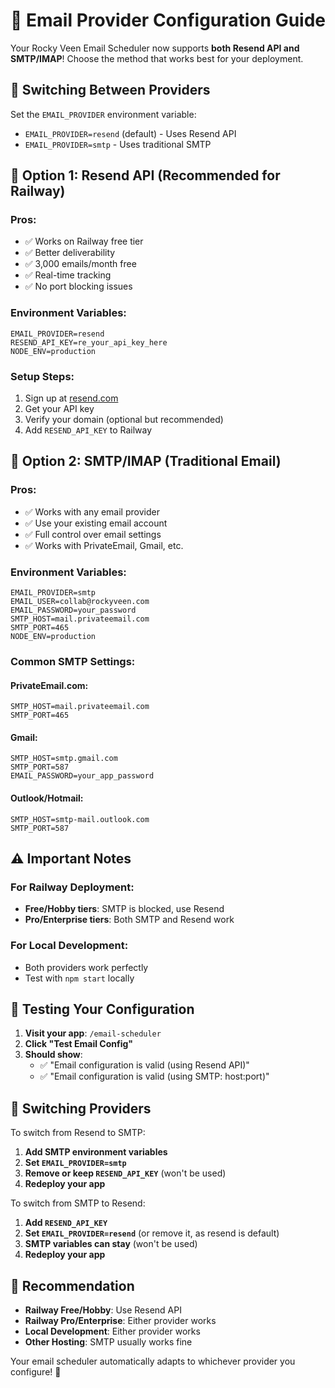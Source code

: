 # 📧 Email Provider Configuration Guide

Your Rocky Veen Email Scheduler now supports **both Resend API and SMTP/IMAP**! Choose the method that works best for your deployment.

## 🔄 **Switching Between Providers**

Set the `EMAIL_PROVIDER` environment variable:
- `EMAIL_PROVIDER=resend` (default) - Uses Resend API
- `EMAIL_PROVIDER=smtp` - Uses traditional SMTP

## 🚀 **Option 1: Resend API (Recommended for Railway)**

### **Pros:**
- ✅ Works on Railway free tier
- ✅ Better deliverability
- ✅ 3,000 emails/month free
- ✅ Real-time tracking
- ✅ No port blocking issues

### **Environment Variables:**
```env
EMAIL_PROVIDER=resend
RESEND_API_KEY=re_your_api_key_here
NODE_ENV=production
```

### **Setup Steps:**
1. Sign up at [resend.com](https://resend.com)
2. Get your API key
3. Verify your domain (optional but recommended)
4. Add `RESEND_API_KEY` to Railway

## 📧 **Option 2: SMTP/IMAP (Traditional Email)**

### **Pros:**
- ✅ Works with any email provider
- ✅ Use your existing email account
- ✅ Full control over email settings
- ✅ Works with PrivateEmail, Gmail, etc.

### **Environment Variables:**
```env
EMAIL_PROVIDER=smtp
EMAIL_USER=collab@rockyveen.com
EMAIL_PASSWORD=your_password
SMTP_HOST=mail.privateemail.com
SMTP_PORT=465
NODE_ENV=production
```

### **Common SMTP Settings:**

#### **PrivateEmail.com:**
```env
SMTP_HOST=mail.privateemail.com
SMTP_PORT=465
```

#### **Gmail:**
```env
SMTP_HOST=smtp.gmail.com
SMTP_PORT=587
EMAIL_PASSWORD=your_app_password
```

#### **Outlook/Hotmail:**
```env
SMTP_HOST=smtp-mail.outlook.com
SMTP_PORT=587
```

## ⚠️ **Important Notes**

### **For Railway Deployment:**
- **Free/Hobby tiers**: SMTP is blocked, use Resend
- **Pro/Enterprise tiers**: Both SMTP and Resend work

### **For Local Development:**
- Both providers work perfectly
- Test with `npm start` locally

## 🧪 **Testing Your Configuration**

1. **Visit your app**: `/email-scheduler`
2. **Click "Test Email Config"**
3. **Should show**: 
   - ✅ "Email configuration is valid (using Resend API)"
   - ✅ "Email configuration is valid (using SMTP: host:port)"

## 🔄 **Switching Providers**

To switch from Resend to SMTP:
1. **Add SMTP environment variables**
2. **Set `EMAIL_PROVIDER=smtp`**
3. **Remove or keep `RESEND_API_KEY`** (won't be used)
4. **Redeploy your app**

To switch from SMTP to Resend:
1. **Add `RESEND_API_KEY`**
2. **Set `EMAIL_PROVIDER=resend`** (or remove it, as resend is default)
3. **SMTP variables can stay** (won't be used)
4. **Redeploy your app**

## 🎯 **Recommendation**

- **Railway Free/Hobby**: Use Resend API
- **Railway Pro/Enterprise**: Either provider works
- **Local Development**: Either provider works
- **Other Hosting**: SMTP usually works fine

Your email scheduler automatically adapts to whichever provider you configure! 🚀
